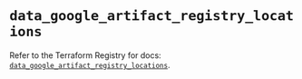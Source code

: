 # `data_google_artifact_registry_locations`

Refer to the Terraform Registry for docs: [`data_google_artifact_registry_locations`](https://registry.terraform.io/providers/hashicorp/google-beta/6.23.0/docs/data-sources/google_artifact_registry_locations).

